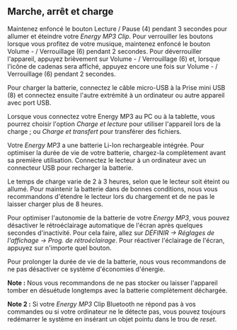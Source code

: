 ## Marche, arrêt et charge

Maintenez enfoncé le bouton Lecture / Pause (4) pendant 3 secondes pour allumer et éteindre votre *Energy MP3 Clip*. Pour verrouiller les boutons lorsque vous profitez de votre musique, maintenez enfoncé le bouton Volume - / Verrouillage (6) pendant 2 secondes. Pour déverrouiller l'appareil, appuyez brièvement sur Volume - / Verrouillage (6) et, lorsque l'icône de cadenas sera affiché, appuyez encore une fois sur Volume - / Verrouillage (6) pendant 2 secondes.

Pour charger la batterie, connectez le câble micro-USB à la Prise mini USB (8) et connectez ensuite l'autre extrémité à un ordinateur ou autre appareil avec port USB.

Lorsque vous connectez votre Energy MP3 au PC ou à la tablette, vous pourrez choisir l'option *Charge et lecture* pour utiliser l'appareil lors de la charge ; ou *Charge et transfert* pour transférer des fichiers.

Votre *Energy MP3* a une batterie Li-Ion rechargeable intégrée. Pour optimiser la durée de vie de votre batterie, chargez-la complètement avant sa première utilisation. Connectez le lecteur à un ordinateur avec un connecteur USB pour recharger la batterie.

Le temps de charge varie de 2 à 3 heures, selon que le lecteur soit éteint ou allumé. Pour maintenir la batterie dans de bonnes conditions, nous vous recommandons d'étendre le lecteur lors du chargement et de ne pas le laisser charger plus de 8 heures.

Pour optimiser l'autonomie de la batterie de votre *Energy MP3*, vous pouvez désactiver le rétroéclairage automatique de l'écran après quelques secondes d'inactivité. Pour cela faire, allez sur *DÉFINIR -> Réglages de l'affichage -> Prog. de rétroéclairage*.  Pour réactiver l'éclairage de l'écran, appuyez sur n'importe quel bouton.

Pour prolonger la durée de vie de la batterie, nous vous recommandons de ne pas désactiver ce système d'économies d'énergie.

**Note :** Nous vous recommandons de ne pas stocker ou laisser l'appareil tomber en désuétude longtemps avec la batterie complètement déchargée.

**Note 2 :** Si votre *Energy MP3* Clip Bluetooth ne répond pas à vos commandes ou si votre ordinateur ne le détecte pas, vous pouvez toujours redémarrer le système en insérant un objet pointu dans le trou de *reset*.
